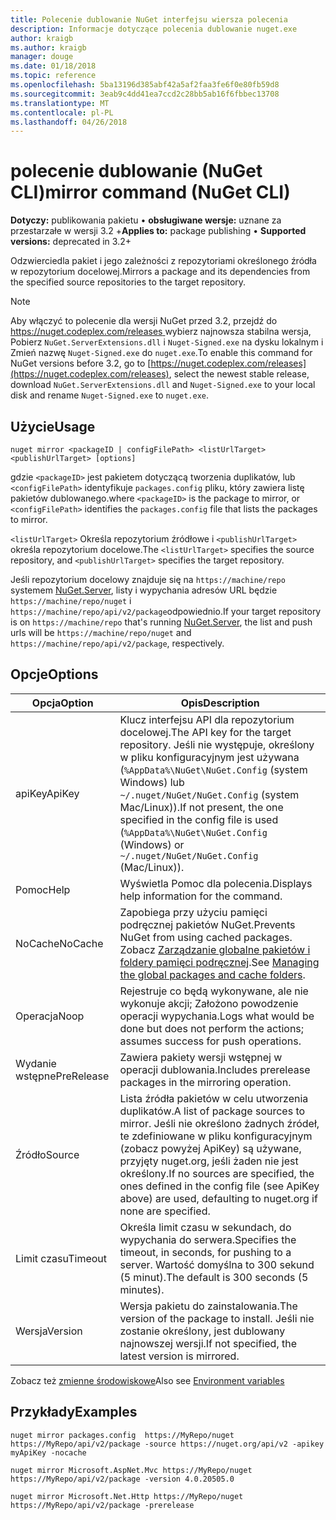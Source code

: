 ```yaml
---
title: Polecenie dublowanie NuGet interfejsu wiersza polecenia
description: Informacje dotyczące polecenia dublowanie nuget.exe
author: kraigb
ms.author: kraigb
manager: douge
ms.date: 01/18/2018
ms.topic: reference
ms.openlocfilehash: 5ba13196d385abf42a5af2faa3fe6f0e80fb59d8
ms.sourcegitcommit: 3eab9c4dd41ea7ccd2c28bb5ab16f6fbbec13708
ms.translationtype: MT
ms.contentlocale: pl-PL
ms.lasthandoff: 04/26/2018
---
```

# <a name="mirror-command-nuget-cli"></a><span data-ttu-id="b5439-103">polecenie dublowanie (NuGet CLI)</span><span class="sxs-lookup"><span data-stu-id="b5439-103">mirror command (NuGet CLI)</span></span>

<span data-ttu-id="b5439-104">**Dotyczy:** publikowania pakietu &bullet; **obsługiwane wersje:** uznane za przestarzałe w wersji 3.2 +</span><span class="sxs-lookup"><span data-stu-id="b5439-104">**Applies to:** package publishing &bullet; **Supported versions:** deprecated in 3.2+</span></span>

<span data-ttu-id="b5439-105">Odzwierciedla pakiet i jego zależności z repozytoriami określonego źródła w repozytorium docelowej.</span><span class="sxs-lookup"><span data-stu-id="b5439-105">Mirrors a package and its dependencies from the specified source repositories to the target repository.</span></span>

> [!NOTE]
> <span data-ttu-id="b5439-106">Aby włączyć to polecenie dla wersji NuGet przed 3.2, przejdź do [ https://nuget.codeplex.com/releases ](https://nuget.codeplex.com/releases)wybierz najnowsza stabilna wersja, Pobierz `NuGet.ServerExtensions.dll` i `Nuget-Signed.exe` na dysku lokalnym i Zmień nazwę `Nuget-Signed.exe` do `nuget.exe`.</span><span class="sxs-lookup"><span data-stu-id="b5439-106">To enable this command for NuGet versions before 3.2, go to [https://nuget.codeplex.com/releases](https://nuget.codeplex.com/releases), select the newest stable release, download `NuGet.ServerExtensions.dll` and `Nuget-Signed.exe` to your local disk and rename `Nuget-Signed.exe` to `nuget.exe`.</span></span>

## <a name="usage"></a><span data-ttu-id="b5439-107">Użycie</span><span class="sxs-lookup"><span data-stu-id="b5439-107">Usage</span></span>

```cli
nuget mirror <packageID | configFilePath> <listUrlTarget> <publishUrlTarget> [options]
```

<span data-ttu-id="b5439-108">gdzie `<packageID>` jest pakietem dotyczącą tworzenia duplikatów, lub `<configFilePath>` identyfikuje `packages.config` pliku, który zawiera listę pakietów dublowanego.</span><span class="sxs-lookup"><span data-stu-id="b5439-108">where `<packageID>` is the package to mirror, or `<configFilePath>` identifies the `packages.config` file that lists the packages to mirror.</span></span>

<span data-ttu-id="b5439-109">`<listUrlTarget>` Określa repozytorium źródłowe i `<publishUrlTarget>` określa repozytorium docelowe.</span><span class="sxs-lookup"><span data-stu-id="b5439-109">The `<listUrlTarget>` specifies the source repository, and `<publishUrlTarget>` specifies the target repository.</span></span>

<span data-ttu-id="b5439-110">Jeśli repozytorium docelowy znajduje się na `https://machine/repo` systemem [NuGet.Server](../hosting-packages/nuget-server.md), listy i wypychania adresów URL będzie `https://machine/repo/nuget` i `https://machine/repo/api/v2/package`odpowiednio.</span><span class="sxs-lookup"><span data-stu-id="b5439-110">If your target repository is on `https://machine/repo` that's running [NuGet.Server](../hosting-packages/nuget-server.md), the list and push urls will be `https://machine/repo/nuget` and `https://machine/repo/api/v2/package`, respectively.</span></span>

## <a name="options"></a><span data-ttu-id="b5439-111">Opcje</span><span class="sxs-lookup"><span data-stu-id="b5439-111">Options</span></span>

| <span data-ttu-id="b5439-112">Opcja</span><span class="sxs-lookup"><span data-stu-id="b5439-112">Option</span></span> | <span data-ttu-id="b5439-113">Opis</span><span class="sxs-lookup"><span data-stu-id="b5439-113">Description</span></span> |
| --- | --- |
| <span data-ttu-id="b5439-114">apiKey</span><span class="sxs-lookup"><span data-stu-id="b5439-114">ApiKey</span></span> | <span data-ttu-id="b5439-115">Klucz interfejsu API dla repozytorium docelowej.</span><span class="sxs-lookup"><span data-stu-id="b5439-115">The API key for the target repository.</span></span> <span data-ttu-id="b5439-116">Jeśli nie występuje, określony w pliku konfiguracyjnym jest używana (`%AppData%\NuGet\NuGet.Config` (system Windows) lub `~/.nuget/NuGet/NuGet.Config` (system Mac/Linux)).</span><span class="sxs-lookup"><span data-stu-id="b5439-116">If not present,  the one specified in the config file is used (`%AppData%\NuGet\NuGet.Config` (Windows) or `~/.nuget/NuGet/NuGet.Config` (Mac/Linux)).</span></span> |
| <span data-ttu-id="b5439-117">Pomoc</span><span class="sxs-lookup"><span data-stu-id="b5439-117">Help</span></span> | <span data-ttu-id="b5439-118">Wyświetla Pomoc dla polecenia.</span><span class="sxs-lookup"><span data-stu-id="b5439-118">Displays help information for the command.</span></span> |
| <span data-ttu-id="b5439-119">NoCache</span><span class="sxs-lookup"><span data-stu-id="b5439-119">NoCache</span></span> | <span data-ttu-id="b5439-120">Zapobiega przy użyciu pamięci podręcznej pakietów NuGet.</span><span class="sxs-lookup"><span data-stu-id="b5439-120">Prevents NuGet from using cached packages.</span></span> <span data-ttu-id="b5439-121">Zobacz [Zarządzanie globalne pakietów i foldery pamięci podręcznej](../consume-packages/managing-the-global-packages-and-cache-folders.md).</span><span class="sxs-lookup"><span data-stu-id="b5439-121">See [Managing the global packages and cache folders](../consume-packages/managing-the-global-packages-and-cache-folders.md).</span></span> |
| <span data-ttu-id="b5439-122">Operacja</span><span class="sxs-lookup"><span data-stu-id="b5439-122">Noop</span></span> | <span data-ttu-id="b5439-123">Rejestruje co będą wykonywane, ale nie wykonuje akcji; Założono powodzenie operacji wypychania.</span><span class="sxs-lookup"><span data-stu-id="b5439-123">Logs what would be done but does not perform the actions; assumes success for push operations.</span></span> |
| <span data-ttu-id="b5439-124">Wydanie wstępne</span><span class="sxs-lookup"><span data-stu-id="b5439-124">PreRelease</span></span> | <span data-ttu-id="b5439-125">Zawiera pakiety wersji wstępnej w operacji dublowania.</span><span class="sxs-lookup"><span data-stu-id="b5439-125">Includes prerelease packages in the mirroring operation.</span></span> |
| <span data-ttu-id="b5439-126">Źródło</span><span class="sxs-lookup"><span data-stu-id="b5439-126">Source</span></span> | <span data-ttu-id="b5439-127">Lista źródła pakietów w celu utworzenia duplikatów.</span><span class="sxs-lookup"><span data-stu-id="b5439-127">A list of package sources to mirror.</span></span> <span data-ttu-id="b5439-128">Jeśli nie określono żadnych źródeł, te zdefiniowane w pliku konfiguracyjnym (zobacz powyżej ApiKey) są używane, przyjęty nuget.org, jeśli żaden nie jest określony.</span><span class="sxs-lookup"><span data-stu-id="b5439-128">If no sources are specified, the ones defined in the config file (see ApiKey above) are used, defaulting to nuget.org if none are specified.</span></span> |
| <span data-ttu-id="b5439-129">Limit czasu</span><span class="sxs-lookup"><span data-stu-id="b5439-129">Timeout</span></span> | <span data-ttu-id="b5439-130">Określa limit czasu w sekundach, do wypychania do serwera.</span><span class="sxs-lookup"><span data-stu-id="b5439-130">Specifies the timeout, in seconds, for pushing to a server.</span></span> <span data-ttu-id="b5439-131">Wartość domyślna to 300 sekund (5 minut).</span><span class="sxs-lookup"><span data-stu-id="b5439-131">The default is 300 seconds (5 minutes).</span></span> |
| <span data-ttu-id="b5439-132">Wersja</span><span class="sxs-lookup"><span data-stu-id="b5439-132">Version</span></span> | <span data-ttu-id="b5439-133">Wersja pakietu do zainstalowania.</span><span class="sxs-lookup"><span data-stu-id="b5439-133">The version of the package to install.</span></span> <span data-ttu-id="b5439-134">Jeśli nie zostanie określony, jest dublowany najnowszej wersji.</span><span class="sxs-lookup"><span data-stu-id="b5439-134">If not specified, the latest version is mirrored.</span></span> |

<span data-ttu-id="b5439-135">Zobacz też [zmienne środowiskowe](cli-ref-environment-variables.md)</span><span class="sxs-lookup"><span data-stu-id="b5439-135">Also see [Environment variables](cli-ref-environment-variables.md)</span></span>

## <a name="examples"></a><span data-ttu-id="b5439-136">Przykłady</span><span class="sxs-lookup"><span data-stu-id="b5439-136">Examples</span></span>

```cli
nuget mirror packages.config  https://MyRepo/nuget https://MyRepo/api/v2/package -source https://nuget.org/api/v2 -apikey myApiKey -nocache

nuget mirror Microsoft.AspNet.Mvc https://MyRepo/nuget https://MyRepo/api/v2/package -version 4.0.20505.0

nuget mirror Microsoft.Net.Http https://MyRepo/nuget https://MyRepo/api/v2/package -prerelease
```
